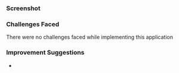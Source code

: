 ### Screenshot


### Challenges Faced
There were no challenges faced while implementing this application

### Improvement Suggestions

- 